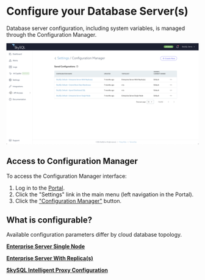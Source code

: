 # Configure your Database Server(s)

Database server configuration, including system variables, is managed through the Configuration Manager.

![configuration-manager.png](configuration-manager.png)


## **Access to Configuration Manager**

To access the Configuration Manager interface:

1. Log in to the [Portal](https://app.skysql.com/dashboard).
2. Click the "Settings" link in the main menu (left navigation in the Portal).
3. Click the ["Configuration Manager"](https://app.skysql.com/settings/configuration-manager) button.

## **What is configurable?**

Available configuration parameters differ by cloud database topology.

[**Enterprise Server Single Node**](./Enterprise-Server-Single-Node.md)

[**Enterprise Server With Replica(s)**](./Enterprise-Server-with-Replica(s).md)

[**SkySQL Intelligent Proxy Configuration**](./SkySQL-Intelligent-Proxy.md)
